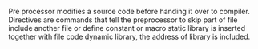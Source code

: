 Pre processor modifies a source code before handing it over to compiler.
Directives are commands that tell the preprocessor to skip part of file
include another file or define constant or macro
static library is inserted together with file code
dynamic library, the address of library is included.

